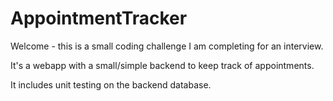 # AppointmentTracker

Welcome - this is a small coding challenge I am completing for an interview.

It's a webapp with a small/simple backend to keep track of appointments.

It includes unit testing on the backend database.
